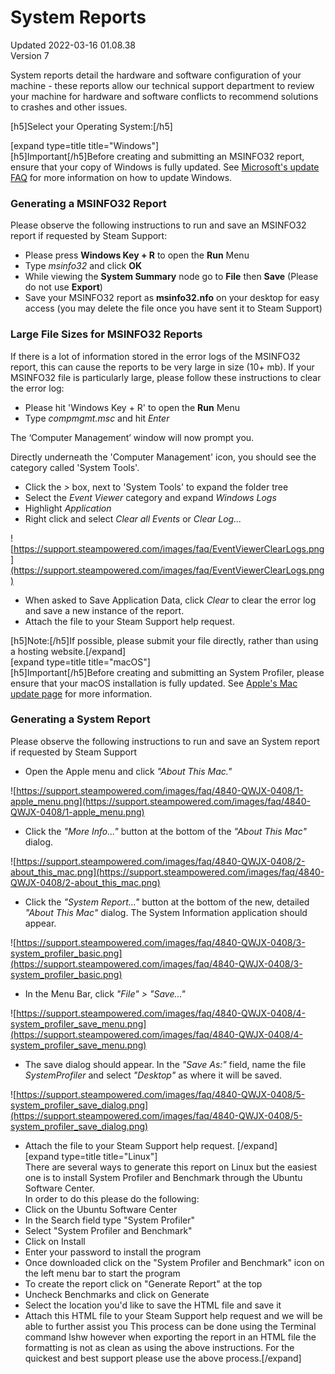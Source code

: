 # System Reports
Updated 2022-03-16 01.08.38  
Version 7  

System reports detail the hardware and software configuration of your machine - these reports allow our technical support department to review your machine for hardware and software conflicts to recommend solutions to crashes and other issues.  
  
[h5]Select your Operating System:[/h5]  
  
[expand type=title title="Windows"]  
[h5]Important[/h5]Before creating and submitting an MSINFO32 report, ensure that your copy of Windows is fully updated. See [Microsoft's update FAQ](https://support.microsoft.com/en-us/windows/windows-update-faq-8a903416-6f45-0718-f5c7-375e92dddeb2) for more information on how to update Windows.  
  
### Generating a MSINFO32 Report
Please observe the following instructions to run and save an MSINFO32 report if requested by Steam Support:  
* Please press **Windows Key + R** to open the **Run** Menu
* Type *msinfo32* and click **OK**
* While viewing the **System Summary** node go to **File** then **Save** (Please do not use **Export**)
* Save your MSINFO32 report as **msinfo32.nfo** on your desktop for easy access (you may delete the file once you have sent it to Steam Support)
  
  
### Large File Sizes for MSINFO32 Reports
If there is a lot of information stored in the error logs of the MSINFO32 report, this can cause the reports to be very large in size (10+ mb). If your MSINFO32 file is particularly large, please follow these instructions to clear the error log:  
* Please hit 'Windows Key + R' to open the **Run** Menu
* Type *compmgmt.msc* and hit *Enter*
  
The ‘Computer Management’ window will now prompt you.  
  
Directly underneath the 'Computer Management' icon, you should see the category called 'System Tools'.  
* Click the *>* box, next to 'System Tools' to expand the folder tree
* Select the *Event Viewer* category and expand *Windows Logs*
* Highlight *Application*
* Right click and select *Clear all Events* or *Clear Log...*  
  
![https://support.steampowered.com/images/faq/EventViewerClearLogs.png](https://support.steampowered.com/images/faq/EventViewerClearLogs.png)
* When asked to Save Application Data, click *Clear* to clear the error log and save a new instance of the report.
* Attach the file to your Steam Support help request.
  
[h5]Note:[/h5]If possible, please submit your file directly, rather than using a hosting website.[/expand]  
[expand type=title title="macOS"]   
[h5]Important[/h5]Before creating and submitting an System Profiler, please ensure that your macOS installation is fully updated. See [Apple's Mac update page](https://support.apple.com/en-us/HT201541) for more information.  
### Generating a System Report
Please observe the following instructions to run and save an System report if requested by Steam Support  
* Open the Apple menu and click *"About This Mac."*  
  
![https://support.steampowered.com/images/faq/4840-QWJX-0408/1-apple_menu.png](https://support.steampowered.com/images/faq/4840-QWJX-0408/1-apple_menu.png)
* Click the *"More Info..."* button at the bottom of the *"About This Mac"* dialog.  
  
![https://support.steampowered.com/images/faq/4840-QWJX-0408/2-about_this_mac.png](https://support.steampowered.com/images/faq/4840-QWJX-0408/2-about_this_mac.png)
* Click the *"System Report..."* button at the bottom of the new, detailed *"About This Mac"* dialog. The System Information application should appear.  
  
![https://support.steampowered.com/images/faq/4840-QWJX-0408/3-system_profiler_basic.png](https://support.steampowered.com/images/faq/4840-QWJX-0408/3-system_profiler_basic.png)
* In the Menu Bar, click *"File" > "Save..."*  
  
![https://support.steampowered.com/images/faq/4840-QWJX-0408/4-system_profiler_save_menu.png](https://support.steampowered.com/images/faq/4840-QWJX-0408/4-system_profiler_save_menu.png)
* The save dialog should appear. In the *"Save As:"* field, name the file *SystemProfiler* and select *"Desktop"* as where it will be saved.  
  
![https://support.steampowered.com/images/faq/4840-QWJX-0408/5-system_profiler_save_dialog.png](https://support.steampowered.com/images/faq/4840-QWJX-0408/5-system_profiler_save_dialog.png)
* Attach the file to your Steam Support help request.
 [/expand]   
[expand type=title title="Linux"]  
There are several ways to generate this report on Linux but the easiest one is to install System Profiler and Benchmark through the Ubuntu Software Center.  
In order to do this please do the following:  
* Click on the Ubuntu Software Center
* In the Search field type "System Profiler"
* Select "System Profiler and Benchmark"
* Click on Install
* Enter your password to install the program
* Once downloaded click on the "System Profiler and Benchmark" icon on the left menu bar to start the program
* To create the report click on "Generate Report" at the top
* Uncheck Benchmarks and click on Generate
* Select the location you'd like to save the HTML file and save it
* Attach this HTML file to your Steam Support help request and we will be able to further assist you
  This process can be done using the Terminal command lshw however when exporting the report in an HTML file the formatting is not as clean as using the above instructions. For the quickest and best support please use the above process.[/expand]